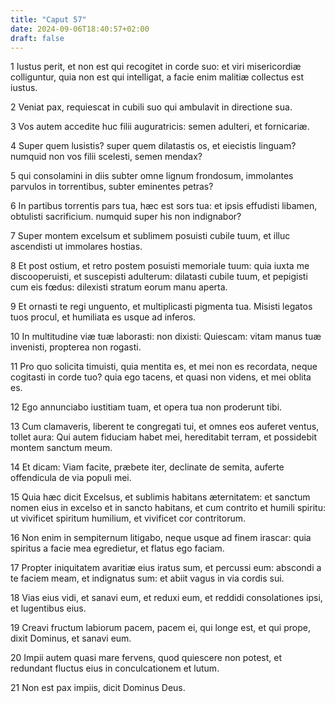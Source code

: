 ```yaml
---
title: "Caput 57"
date: 2024-09-06T18:40:57+02:00
draft: false
---
```




1 Iustus perit, et non est qui recogitet in corde suo: et viri misericordiæ colliguntur, quia non est qui intelligat, a facie enim malitiæ collectus est iustus.

2 Veniat pax, requiescat in cubili suo qui ambulavit in directione sua.

3 Vos autem accedite huc filii auguratricis: semen adulteri, et fornicariæ.

4 Super quem lusistis? super quem dilatastis os, et eiecistis linguam? numquid non vos filii scelesti, semen mendax?

5 qui consolamini in diis subter omne lignum frondosum, immolantes parvulos in torrentibus, subter eminentes petras?

6 In partibus torrentis pars tua, hæc est sors tua: et ipsis effudisti libamen, obtulisti sacrificium. numquid super his non indignabor?

7 Super montem excelsum et sublimem posuisti cubile tuum, et illuc ascendisti ut immolares hostias.

8 Et post ostium, et retro postem posuisti memoriale tuum: quia iuxta me discooperuisti, et suscepisti adulterum: dilatasti cubile tuum, et pepigisti cum eis fœdus: dilexisti stratum eorum manu aperta.

9 Et ornasti te regi unguento, et multiplicasti pigmenta tua. Misisti legatos tuos procul, et humiliata es usque ad inferos.

10 In multitudine viæ tuæ laborasti: non dixisti: Quiescam: vitam manus tuæ invenisti, propterea non rogasti.

11 Pro quo solicita timuisti, quia mentita es, et mei non es recordata, neque cogitasti in corde tuo? quia ego tacens, et quasi non videns, et mei oblita es.

12 Ego annunciabo iustitiam tuam, et opera tua non proderunt tibi.

13 Cum clamaveris, liberent te congregati tui, et omnes eos auferet ventus, tollet aura: Qui autem fiduciam habet mei, hereditabit terram, et possidebit montem sanctum meum.

14 Et dicam: Viam facite, præbete iter, declinate de semita, auferte offendicula de via populi mei.

15 Quia hæc dicit Excelsus, et sublimis habitans æternitatem: et sanctum nomen eius in excelso et in sancto habitans, et cum contrito et humili spiritu: ut vivificet spiritum humilium, et vivificet cor contritorum.

16 Non enim in sempiternum litigabo, neque usque ad finem irascar: quia spiritus a facie mea egredietur, et flatus ego faciam.

17 Propter iniquitatem avaritiæ eius iratus sum, et percussi eum: abscondi a te faciem meam, et indignatus sum: et abiit vagus in via cordis sui.

18 Vias eius vidi, et sanavi eum, et reduxi eum, et reddidi consolationes ipsi, et lugentibus eius.

19 Creavi fructum labiorum pacem, pacem ei, qui longe est, et qui prope, dixit Dominus, et sanavi eum.

20 Impii autem quasi mare fervens, quod quiescere non potest, et redundant fluctus eius in conculcationem et lutum.

21 Non est pax impiis, dicit Dominus Deus.

